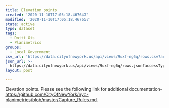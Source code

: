 ```yaml
---
title: Elevation points
created: '2020-11-10T17:05:18.467647'
modified: '2020-11-10T17:05:18.467657'
state: active
type: dataset
tags:
  - Doitt Gis
  - Planimetrics
groups:
  - Local Government
csv_url: 'https://data.cityofnewyork.us/api/views/9uxf-ng6q/rows.csv?accessType=DOWNLOAD'
json_url: >-
  https://data.cityofnewyork.us/api/views/9uxf-ng6q/rows.json?accessType=DOWNLOAD
layout: post

---
```

Elevation points. Please see the following link for additional documentation- https://github.com/CityOfNewYork/nyc-planimetrics/blob/master/Capture_Rules.md.
